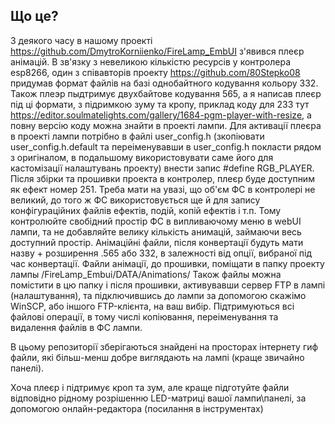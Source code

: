 ## Що це?

З деякого часу в нашому проекті https://github.com/DmytroKorniienko/FireLamp_EmbUI з'явився плеєр анімацій.
В зв'язку з невеликою кількістю ресурсів у контролера esp8266, один з співавторів проекту https://github.com/80Stepko08 придумав формат файлів на базі однобайтного кодування кольору 332. Також плеэр пыдтримує двухбайтове кодування 565, а я написав плеєр під ці формати, з підримкою зуму та кропу, приклад коду для 233 тут https://editor.soulmatelights.com/gallery/1684-pgm-player-with-resize, а повну версію коду можна знайти в проекті лампи.
Для активації плеєра в проекті лампи потрібно в файлі user_config.h (зкопіювати user_config.h.default та переіменувавши в user_config.h покласти рядом з оригіналом, в подальшому використовувати саме його для кастомізації налаштувань проекту) внести запис #define RGB_PLAYER. Після збірки та прошивки проекта в контролер, плеєр буде доступним як ефект номер 251. 
Треба мати на увазі, що об'єм ФС в контролері не великий, до того ж ФС використовується ще й для запису конфігураційних файлів ефектів, подій, копій ефектів і т.п. Тому контролюйте свобідний простір ФС в випливаючому меню в webUI лампи, та не добавляйте велику кількість анимацій, займаючи весь доступний простір.
Анімаційні файли, після конвертації будуть мати назву + розширення .565 або 332, в залежності від опції, вибраної під час конвертації.
Файли анімації, до прошивки, поміщати в папку проекту лампы /FireLamp_Embui/DATA/Animations/
Також файлы можна помістити в цю папку і після прошивки, активувавши сервер FTP в лампі (налаштування), та підключившись до лампи за допомогою скажімо WinSCP, або іншого FTP-клієнта, на ваш вибір. Підтримуються всі файлові операції, в тому числі копіювання, переіменування та видалення файлів в ФС лампи.

В цьому репозиторії зберігаються знайдені на просторах інтернету гиф файли, які більш-менш добре виглядають на лампі (краще звичайно панелі). 

Хоча плеєр і підтримує кроп та зум, але краще підготуйте файли відповідно рідному розрішенню LED-матриці вашої лампи\панелі, за допомогою онлайн-редактора (посилання в інструментах) 
